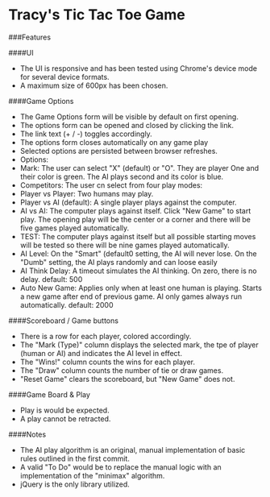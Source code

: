 # Tracy's Tic Tac Toe Game

###Features

####UI
* The UI is responsive and has been tested using Chrome's device mode for several device formats.
* A maximum size of 600px has been chosen.

####Game Options
* The Game Options form will be visible by default on first opening.
* The options form can be opened and closed by clicking the link.
* The link text (+ / -) toggles accordingly.
* The options form closes automatically on any game play
* Selected options are persisted between browser refreshes.
* Options:
 * Mark: The user can select "X" (default) or "O". They are player One and their color is green. The AI plays second and its color is blue.
 * Competitors: The user cn select from four play modes:
  * Player vs Player: Two humans may play.
  * Player vs AI (default): A single player plays against the computer.
  * AI vs AI: The computer plays against itself. Click "New Game" to start play. The opening play will be the center or a corner and there will be five games played automatically.
  * TEST: The computer plays against itself but all possible starting moves will be tested so there will be nine games played automatically.
 * AI Level: On the "Smart" (default0 setting, the AI will never lose. On the "Dumb" setting, the AI plays randomly and can loose easily
 * AI Think Delay: A timeout simulates the AI thinking. On zero, there is no delay. default: 500
 * Auto New Game: Applies only when at least one human is playing. Starts a new game after end of previous game. AI only games always run automatically. default: 2000

####Scoreboard / Game buttons
* There is a row for each player, colored accordingly.
* The "Mark (Type)" column displays the selected mark, the tpe of player (human or AI) and indicates the AI level in effect.
* The "Wins!" column counts the wins for each player.
* The "Draw" column counts the number of tie or draw games.
* "Reset Game" clears the scoreboard, but "New Game" does not.

####Game Board & Play
* Play is would be expected.
* A play cannot be retracted.

####Notes
* The AI play algorithm is an original, manual implementation of basic rules outlined in the first commit.
* A valid "To Do" would be to replace the manual logic with an implementation of the "minimax" algorithm.
* jQuery is the only library utilized.
